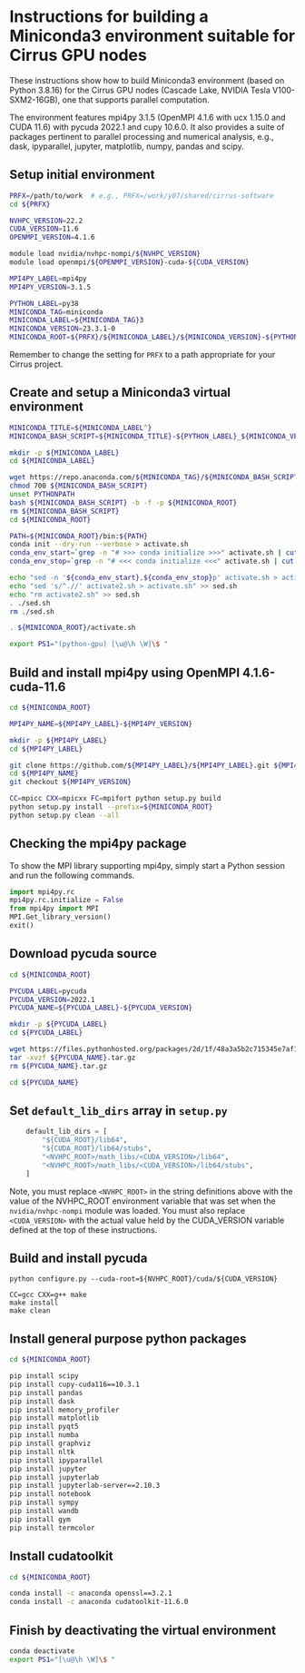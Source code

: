 Instructions for building a Miniconda3 environment suitable for Cirrus GPU nodes
================================================================================

These instructions show how to build Miniconda3 environment (based on Python 3.8.16) for the Cirrus GPU nodes
(Cascade Lake, NVIDIA Tesla V100-SXM2-16GB), one that supports parallel computation.

The environment features mpi4py 3.1.5 (OpenMPI 4.1.6 with ucx 1.15.0 and CUDA 11.6) with pycuda 2022.1
and cupy 10.6.0. It also provides a suite of packages pertinent to parallel processing and numerical analysis,
e.g., dask, ipyparallel, jupyter, matplotlib, numpy, pandas and scipy.


Setup initial environment
-------------------------

```bash
PRFX=/path/to/work  # e.g., PRFX=/work/y07/shared/cirrus-software
cd ${PRFX}

NVHPC_VERSION=22.2
CUDA_VERSION=11.6
OPENMPI_VERSION=4.1.6

module load nvidia/nvhpc-nompi/${NVHPC_VERSION}
module load openmpi/${OPENMPI_VERSION}-cuda-${CUDA_VERSION}

MPI4PY_LABEL=mpi4py
MPI4PY_VERSION=3.1.5

PYTHON_LABEL=py38
MINICONDA_TAG=miniconda
MINICONDA_LABEL=${MINICONDA_TAG}3
MINICONDA_VERSION=23.3.1-0
MINICONDA_ROOT=${PRFX}/${MINICONDA_LABEL}/${MINICONDA_VERSION}-${PYTHON_LABEL}-gpu
```

Remember to change the setting for `PRFX` to a path appropriate for your Cirrus project.


Create and setup a Miniconda3 virtual environment
-------------------------------------------------

```bash
MINICONDA_TITLE=${MINICONDA_LABEL^}
MINICONDA_BASH_SCRIPT=${MINICONDA_TITLE}-${PYTHON_LABEL}_${MINICONDA_VERSION}-Linux-x86_64.sh

mkdir -p ${MINICONDA_LABEL}
cd ${MINICONDA_LABEL}

wget https://repo.anaconda.com/${MINICONDA_TAG}/${MINICONDA_BASH_SCRIPT}
chmod 700 ${MINICONDA_BASH_SCRIPT}
unset PYTHONPATH
bash ${MINICONDA_BASH_SCRIPT} -b -f -p ${MINICONDA_ROOT}
rm ${MINICONDA_BASH_SCRIPT}
cd ${MINICONDA_ROOT}

PATH=${MINICONDA_ROOT}/bin:${PATH}
conda init --dry-run --verbose > activate.sh
conda_env_start=`grep -n "# >>> conda initialize >>>" activate.sh | cut -d':' -f 1`
conda_env_stop=`grep -n "# <<< conda initialize <<<" activate.sh | cut -d':' -f 1`

echo "sed -n '${conda_env_start},${conda_env_stop}p' activate.sh > activate2.sh" > sed.sh
echo "sed 's/^.//' activate2.sh > activate.sh" >> sed.sh
echo "rm activate2.sh" >> sed.sh
. ./sed.sh
rm ./sed.sh

. ${MINICONDA_ROOT}/activate.sh

export PS1="(python-gpu) [\u@\h \W]\$ "
```


Build and install mpi4py using OpenMPI 4.1.6-cuda-11.6
------------------------------------------------------

```bash
cd ${MINICONDA_ROOT}

MPI4PY_NAME=${MPI4PY_LABEL}-${MPI4PY_VERSION}

mkdir -p ${MPI4PY_LABEL}
cd ${MPI4PY_LABEL}

git clone https://github.com/${MPI4PY_LABEL}/${MPI4PY_LABEL}.git ${MPI4PY_NAME}
cd ${MPI4PY_NAME}
git checkout ${MPI4PY_VERSION}

CC=mpicc CXX=mpicxx FC=mpifort python setup.py build
python setup.py install --prefix=${MINICONDA_ROOT}
python setup.py clean --all
```


Checking the mpi4py package
---------------------------

To show the MPI library supporting mpi4py, simply start a Python session and run the following commands.

```python
import mpi4py.rc
mpi4py.rc.initialize = False
from mpi4py import MPI
MPI.Get_library_version()
exit()
```


Download pycuda source
----------------------

```bash
cd ${MINICONDA_ROOT}

PYCUDA_LABEL=pycuda
PYCUDA_VERSION=2022.1
PYCUDA_NAME=${PYCUDA_LABEL}-${PYCUDA_VERSION}

mkdir -p ${PYCUDA_LABEL}
cd ${PYCUDA_LABEL}

wget https://files.pythonhosted.org/packages/2d/1f/48a3a5b2c715345e7af1e09361100bd98c3d72b4025371692ab233f523d3/${PYCUDA_NAME}.tar.gz
tar -xvzf ${PYCUDA_NAME}.tar.gz
rm ${PYCUDA_NAME}.tar.gz

cd ${PYCUDA_NAME}
```


Set `default_lib_dirs` array in `setup.py`
------------------------------------------

```python
    default_lib_dirs = [
        "${CUDA_ROOT}/lib64",
        "${CUDA_ROOT}/lib64/stubs",
        "<NVHPC_ROOT>/math_libs/<CUDA_VERSION>/lib64",
        "<NVHPC_ROOT>/math_libs/<CUDA_VERSION>/lib64/stubs",
    ]
```
Note, you must replace `<NVHPC_ROOT>` in the string definitions above with the value
of the NVHPC_ROOT environment variable that was set when the `nvidia/nvhpc-nompi` module
was loaded. You must also replace `<CUDA_VERSION>` with the actual value held by the
CUDA_VERSION variable defined at the top of these instructions.


Build and install pycuda
------------------------

```
python configure.py --cuda-root=${NVHPC_ROOT}/cuda/${CUDA_VERSION}

CC=gcc CXX=g++ make
make install
make clean
```


Install general purpose python packages
---------------------------------------

```bash
cd ${MINICONDA_ROOT}

pip install scipy
pip install cupy-cuda116==10.3.1
pip install pandas
pip install dask
pip install memory_profiler
pip install matplotlib
pip install pyqt5
pip install numba
pip install graphviz
pip install nltk
pip install ipyparallel
pip install jupyter
pip install jupyterlab
pip install jupyterlab-server==2.10.3
pip install notebook
pip install sympy
pip install wandb
pip install gym
pip install termcolor
```


Install cudatoolkit
-------------------

```bash
cd ${MINICONDA_ROOT}

conda install -c anaconda openssl==3.2.1
conda install -c anaconda cudatoolkit-11.6.0
```


Finish by deactivating the virtual environment
----------------------------------------------

```bash
conda deactivate
export PS1="[\u@\h \W]\$ "
```
